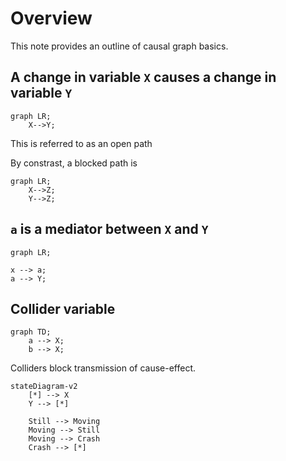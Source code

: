 # Overview
This note provides an outline of causal graph basics.

## A change in variable `X` causes a change in variable `Y`

```mermaid
graph LR;
	X-->Y;
```
This is referred to as an open path

By constrast, a blocked path is

```mermaid
graph LR;
	X-->Z;
	Y-->Z; 
```

## `a` is a mediator between `X` and `Y`

```mermaid
graph LR;

x --> a;
a --> Y;

```


## Collider variable
```mermaid
graph TD;
	a --> X;
	b --> X;
```

Colliders block transmission of cause-effect. 

```mermaid
stateDiagram-v2  
    [*] --> X  
    Y --> [*]  
  
    Still --> Moving  
    Moving --> Still  
    Moving --> Crash  
    Crash --> [*]
```